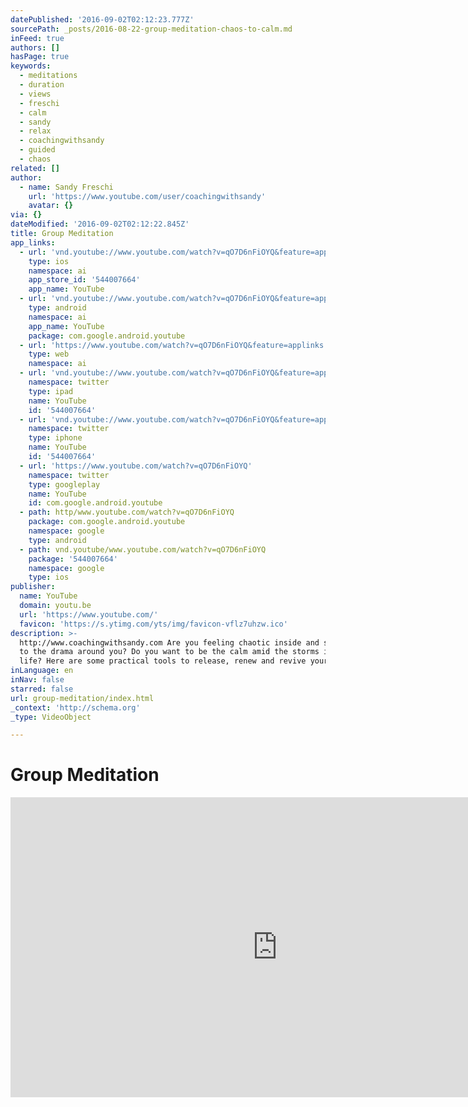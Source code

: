 ```yaml
---
datePublished: '2016-09-02T02:12:23.777Z'
sourcePath: _posts/2016-08-22-group-meditation-chaos-to-calm.md
inFeed: true
authors: []
hasPage: true
keywords:
  - meditations
  - duration
  - views
  - freschi
  - calm
  - sandy
  - relax
  - coachingwithsandy
  - guided
  - chaos
related: []
author:
  - name: Sandy Freschi
    url: 'https://www.youtube.com/user/coachingwithsandy'
    avatar: {}
via: {}
dateModified: '2016-09-02T02:12:22.845Z'
title: Group Meditation
app_links:
  - url: 'vnd.youtube://www.youtube.com/watch?v=qO7D6nFiOYQ&feature=applinks'
    type: ios
    namespace: ai
    app_store_id: '544007664'
    app_name: YouTube
  - url: 'vnd.youtube://www.youtube.com/watch?v=qO7D6nFiOYQ&feature=applinks'
    type: android
    namespace: ai
    app_name: YouTube
    package: com.google.android.youtube
  - url: 'https://www.youtube.com/watch?v=qO7D6nFiOYQ&feature=applinks'
    type: web
    namespace: ai
  - url: 'vnd.youtube://www.youtube.com/watch?v=qO7D6nFiOYQ&feature=applinks'
    namespace: twitter
    type: ipad
    name: YouTube
    id: '544007664'
  - url: 'vnd.youtube://www.youtube.com/watch?v=qO7D6nFiOYQ&feature=applinks'
    namespace: twitter
    type: iphone
    name: YouTube
    id: '544007664'
  - url: 'https://www.youtube.com/watch?v=qO7D6nFiOYQ'
    namespace: twitter
    type: googleplay
    name: YouTube
    id: com.google.android.youtube
  - path: http/www.youtube.com/watch?v=qO7D6nFiOYQ
    package: com.google.android.youtube
    namespace: google
    type: android
  - path: vnd.youtube/www.youtube.com/watch?v=qO7D6nFiOYQ
    package: '544007664'
    namespace: google
    type: ios
publisher:
  name: YouTube
  domain: youtu.be
  url: 'https://www.youtube.com/'
  favicon: 'https://s.ytimg.com/yts/img/favicon-vflz7uhzw.ico'
description: >-
  http://www.coachingwithsandy.com Are you feeling chaotic inside and sensitive
  to the drama around you? Do you want to be the calm amid the storms in your
  life? Here are some practical tools to release, renew and revive your energy.
inLanguage: en
inNav: false
starred: false
url: group-meditation/index.html
_context: 'http://schema.org'
_type: VideoObject

---
```

# Group Meditation

<iframe src="https://cdn.embedly.com/widgets/media.html?src=https%3A%2F%2Fwww.youtube.com%2Fembed%2FqO7D6nFiOYQ%3Ffeature%3Doembed&amp;url=http%3A%2F%2Fwww.youtube.com%2Fwatch%3Fv%3DqO7D6nFiOYQ&amp;image=https%3A%2F%2Fi.ytimg.com%2Fvi%2FqO7D6nFiOYQ%2Fhqdefault.jpg&amp;key=b7d04c9b404c499eba89ee7072e1c4f7&amp;type=text%2Fhtml&amp;schema=youtube" width="854" height="480" scrolling="no" frameborder="0" allowfullscreen="" style=""></iframe>